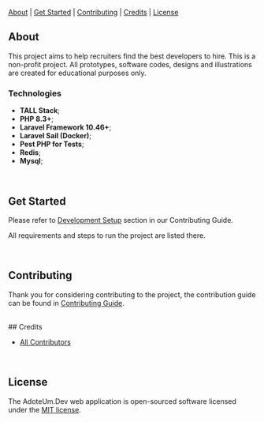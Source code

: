 <div>
    <p>
        <a href="#about">About</a> |
        <a href="#get-started">Get Started</a> |
        <a href="#contributing">Contributing</a> |
        <a href="#credits">Credits</a> |
        <a href="#license">License</a>
    </p>
</div>

## About

This project aims to help recruiters find the best developers to hire.
This is a non-profit project. All prototypes, software codes, designs and illustrations are created for educational purposes only.

### Technologies

- **TALL Stack**;
- **PHP 8.3+**;
- **Laravel Framework 10.46+**;
- **Laravel Sail (Docker)**;
- **Pest PHP for Tests**;
- **Redis**;
- **Mysql**;
<br />

## Get Started

Please refer to [Development Setup](./.github/CONTRIBUTING.md#5-development-setup) section in our Contributing Guide.

All requirements and steps to run the project are listed there.

<br />

## Contributing

Thank you for considering contributing to the project, the contribution guide can be found in [Contributing Guide](./.github/CONTRIBUTING.md).

<br/>
## Credits

- [All Contributors](../../contributors)

<br />

## License

The AdoteUm.Dev web application is open-sourced software licensed under the [MIT license](https://opensource.org/licenses/MIT).
